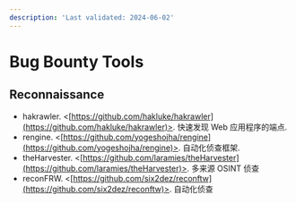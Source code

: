 ```yaml
---
description: 'Last validated: 2024-06-02'
---
```


# Bug Bounty Tools

## Reconnaissance

* hakrawler. <[https://github.com/hakluke/hakrawler](https://github.com/hakluke/hakrawler)>. 快速发现 Web 应用程序的端点.
* rengine. <[https://github.com/yogeshojha/rengine](https://github.com/yogeshojha/rengine)>. 自动化侦查框架.
* theHarvester. <[https://github.com/laramies/theHarvester](https://github.com/laramies/theHarvester)>. 多来源 OSINT 侦查
* reconFRW. <[https://github.com/six2dez/reconftw](https://github.com/six2dez/reconftw)>. 自动化侦查
